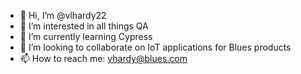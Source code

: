 - 👋 Hi, I’m @vlhardy22
- 👀 I’m interested in all things QA
- 🌱 I’m currently learning Cypress
- 💞️ I’m looking to collaborate on IoT applications for Blues products
- 📫 How to reach me: vhardy@blues.com

<!---
vlhardy22/vlhardy22 is a ✨ special ✨ repository because its `README.md` (this file) appears on your GitHub profile.
You can click the Preview link to take a look at your changes.
--->
